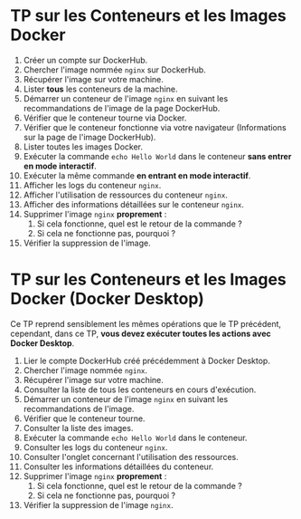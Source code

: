 # TP sur les Conteneurs et les Images Docker

1. Créer un compte sur DockerHub.
2. Chercher l'image nommée `nginx` sur DockerHub.
3. Récupérer l'image sur votre machine.
4. Lister **tous** les conteneurs de la machine.
5. Démarrer un conteneur de l'image `nginx` en suivant les recommandations de l'image de la page DockerHub.
6. Vérifier que le conteneur tourne via Docker.
7. Vérifier que le conteneur fonctionne via votre navigateur (Informations sur la page de l'image DockerHub).
8. Lister toutes les images Docker.
9. Exécuter la commande `echo Hello World` dans le conteneur **sans entrer en mode interactif**.
10. Exécuter la même commande **en entrant en mode interactif**.
11. Afficher les logs du conteneur `nginx`.
12. Afficher l'utilisation de ressources du conteneur `nginx`.
13. Afficher des informations détaillées sur le conteneur `nginx`.
14. Supprimer l'image `nginx` **proprement** :
    1. Si cela fonctionne, quel est le retour de la commande ?
    2. Si cela ne fonctionne pas, pourquoi ?
15. Vérifier la suppression de l'image.

# TP sur les Conteneurs et les Images Docker (Docker Desktop)

Ce TP reprend sensiblement les mêmes opérations que le TP précédent, cependant, dans ce TP, **vous devez exécuter toutes les actions avec Docker Desktop**.

1. Lier le compte DockerHub créé précédemment à Docker Desktop.
2. Chercher l'image nommée `nginx`.
3. Récupérer l'image sur votre machine.
4. Consulter la liste de tous les conteneurs en cours d'exécution.
5. Démarrer un conteneur de l'image `nginx` en suivant les recommandations de l'image.
6. Vérifier que le conteneur tourne.
7. Consulter la liste des images.
8. Exécuter la commande `echo Hello World` dans le conteneur.
9. Consulter les logs du conteneur `nginx`.
10. Consulter l'onglet concernant l'utilisation des ressources.
11. Consulter les informations détaillées du conteneur.
12. Supprimer l'image `nginx` **proprement** :
    1. Si cela fonctionne, quel est le retour de la commande ?
    2. Si cela ne fonctionne pas, pourquoi ?
13. Vérifier la suppression de l'image `nginx`.